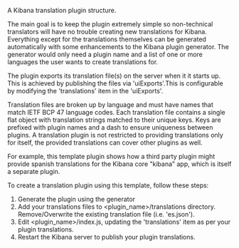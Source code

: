 A Kibana translation plugin structure. 

The main goal is to keep the plugin extremely simple so non-technical translators will have no trouble
creating new translations for Kibana. Everything except for the translations themselves can be generated
automatically with some enhancements to the Kibana plugin generator. The generator would only need a
plugin name and a list of one or more languages the user wants to create translations for.

The plugin exports its translation file(s) on the server when it it starts up. This is achieved by publishing the files 
via 'uiExports'.This is configurable by modifying the 'translations' item in the 'uiExports'.

Translation files are broken up by language and must have names that match IETF BCP 47 language codes.
Each translation file contains a single flat object with translation strings matched to their unique keys. Keys are
prefixed with plugin names and a dash to ensure uniqueness between plugins. A translation plugin is not restricted to 
providing translations only for itself, the provided translations can cover other plugins as well.

For example, this template plugin shows how a third party plugin might provide spanish translations for the Kibana core "kibana" app, which is itself a separate plugin.

To create a translation plugin using this template, follow these steps:
  1. Generate the plugin using the generator
  2. Add your translations files to <plugin_name>/translations directory. Remove/Overwrite the existing translation file (i.e. 'es.json').
  3. Edit <plugin_name>/index.js, updating the 'translations' item as per your plugin translations.
  4. Restart the Kibana server to publish your plugin translations.
